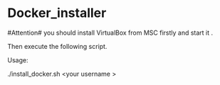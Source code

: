 # Docker_installer
#Attention# you should install VirtualBox from MSC firstly and start it .

Then execute the following script.

Usage:

./install_docker.sh \<your username \>
